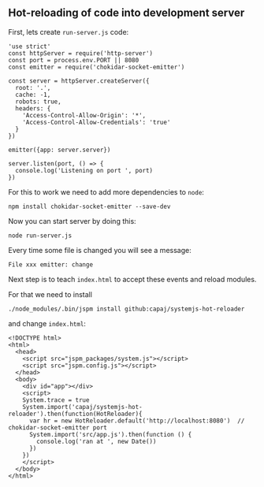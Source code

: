 ## Hot-reloading of code into development server

First, lets create `run-server.js` code:
```
'use strict'
const httpServer = require('http-server')
const port = process.env.PORT || 8080
const emitter = require('chokidar-socket-emitter')

const server = httpServer.createServer({
  root: '.',
  cache: -1,
  robots: true,
  headers: {
    'Access-Control-Allow-Origin': '*',
    'Access-Control-Allow-Credentials': 'true'
  }
})

emitter({app: server.server})

server.listen(port, () => {
  console.log('Listening on port ', port)
})
```

For this to work we need to add more dependencies to `node`:
```
npm install chokidar-socket-emitter --save-dev
```

Now you can start server by doing this:
```
node run-server.js
```
Every time some file is changed you will see a message:
```
File xxx emitter: change
```

Next step is to teach `index.html` to accept these events and reload modules.

For that we need to install
```
./node_modules/.bin/jspm install github:capaj/systemjs-hot-reloader
```

and change `index.html`:
```
<!DOCTYPE html>
<html>
  <head>
    <script src="jspm_packages/system.js"></script>
    <script src="jspm.config.js"></script>
  </head>
  <body>
    <div id="app"></div>
    <script>
    System.trace = true
    System.import('capaj/systemjs-hot-reloader').then(function(HotReloader){
      var hr = new HotReloader.default('http://localhost:8080')  // chokidar-socket-emitter port
      System.import('src/app.js').then(function () {
        console.log('ran at ', new Date())
      })
    })
    </script>
  </body>
</html>
```

